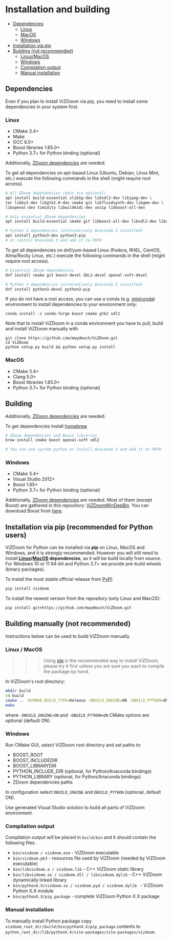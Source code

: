 # Installation and building

* [Dependencies](#deps)
  * [Linux](#linux_deps)
  * [MacOS](#macos_deps)
  * [Windows](#windows_deps)
* [Installation via pip](#pypi)
* [Building (not recommended)](#build)
  * [Linux/MacOS](#linux_macos_build)
  * [Windows](#windows_build)
  * [Compilation output](#output)
  * [Manual installation](#manual-install)


## <a name="deps"></a> Dependencies

Even if you plan to install ViZDoom via pip, you need to install some dependencies in your system first.


### <a name="linux_deps"></a> Linux
* CMake 3.4+
* Make
* GCC 6.0+
* Boost libraries 1.65.0+
* Python 3.7+ for Python binding (optional)

Additionally, [ZDoom dependencies](http://zdoom.org/wiki/Compile_ZDoom_on_Linux) are needed.

To get all dependencies on apt-based Linux (Ubuntu, Debian, Linux Mint, etc.) execute the following commands in the shell (might require root access).
```bash
# All ZDoom dependencies (most are optional)
apt install build-essential zlib1g-dev libsdl2-dev libjpeg-dev \
tar libbz2-dev libgtk2.0-dev cmake git libfluidsynth-dev libgme-dev \
libopenal-dev timidity libwildmidi-dev unzip libboost-all-dev

# Only essential ZDoom dependencies
apt install build-essential cmake git libboost-all-dev libsdl2-dev libopenal-dev

# Python 3 dependencies (alternatively Anaconda 3 installed)
apt install python3-dev python3-pip
# or install Anaconda 3 and add it to PATH
```

To get all dependencies on dnf/yum-based Linux (Fedora, RHEL, CentOS, Alma/Rocky Linux, etc.) execute the following commands in the shell (might require root access).
```bash
# Essential ZDoom dependencies
dnf install cmake git boost-devel SDL2-devel openal-soft-devel

# Python 3 dependencies (alternatively Anaconda 3 installed)
dnf install python3-devel python3-pip
```

If you do not have a root access, you can use a conda (e.g. [miniconda](https://docs.conda.io/en/latest/miniconda.html)) environment to install dependencies to your environment only:
```
conda install -c conda-forge boost cmake gtk2 sdl2
```

Note that to install ViZDoom in a conda environment you have to pull, build and install ViZDoom manually with
```
git clone https://github.com/mwydmuch/ViZDoom.git
cd ViZDoom
python setup.py build && python setup.py install
```


### <a name="macos_deps"></a> MacOS
* CMake 3.4+
* Clang 5.0+
* Boost libraries 1.65.0+
* Python 3.7+ for Python binding (optional)
## <a name="build"></a> Building

Additionally, [ZDoom dependencies](http://zdoom.org/wiki/Compile_ZDoom_on_Mac_OS_X) are needed.

To get dependencies install [homebrew](https://brew.sh/)

```sh
# ZDoom dependencies and Boost libraries
brew install cmake boost openal-soft sdl2

# You can use system python or install Anaconda 3 and add it to PATH
```


### <a name="windows_deps"></a> Windows
* CMake 3.4+
* Visual Studio 2012+
* Boost 1.65+
* Python 3.7+ for Python binding (optional)

Additionally, [ZDoom dependencies](http://zdoom.org/wiki/Compile_ZDoom_on_Windows) are needed.
Most of them (except Boost) are gathered in this repository: [ViZDoomWinDepBin](https://github.com/mwydmuch/ViZDoomWinDepBin).
You can download Boost from [here](https://www.boost.org/users/download).


## <a name="pypi"></a> Installation via pip (recommended for Python users)

ViZDoom for Python can be installed via **pip** on Linux, MacOS and Windows, and it is strongly recommended.
However you will still need to install **[Linux](#linux_deps)/[MacOS](#macos_deps) dependencies**, as it will be build locally from source.
For Windows 10 or 11 64-bit and Python 3.7+ we provide pre-build wheels (binary packages).


To install the most stable official release from [PyPI](https://pypi.python.org/pypi):
```bash
pip install vizdoom
```

To install the newest version from the repository (only Linux and MacOS):
```bash
pip install git+https://github.com/mwydmuch/ViZDoom.git
```


## <a name="build"></a> Building manually (not recommended)

Instructions below can be used to build ViZDoom manually.

### <a name="linux_macos_build"></a> Linux / MacOS

>>> Using [pip](#pypi) is the recommended way to install ViZDoom, please try it first unless you are sure you want to compile the package by hand.

In ViZDoom's root directory:
```bash
mkdir build
cd build
cmake .. -DCMAKE_BUILD_TYPE=Release -DBUILD_ENGINE=ON -DBUILD_PYTHON=ON
make
```

where `-DBUILD_ENGINE=ON` and `-DBUILD_PYTHON=ON` CMake options are optional (default ON).

### <a name="windows_build"></a> Windows

Run CMake GUI, select ViZDoom root directory and set paths to:
* BOOST_ROOT
* BOOST_INCLUDEDIR
* BOOST_LIBRARYDIR
* PYTHON_INCLUDE_DIR (optional, for Python/Anaconda bindings)
* PYTHON_LIBRARY (optional, for Python/Anaconda bindings)
* ZDoom dependencies paths

In configuration select `DBUILD_ENGINE` and `DBUILD_PYTHON` (optional, default ON).

Use generated Visual Studio solution to build all parts of ViZDoom environment.


### <a name="output"></a> Compilation output
Compilation output will be placed in `build/bin` and it should contain the following files.

* `bin/vizdoom / vizdoom.exe` - ViZDoom executable
* `bin/vizdoom.pk3` - resources file used by ViZDoom (needed by ViZDoom executable)
* `bin/libvizdoom.a / vizdoom.lib` - C++ ViZDoom static library
* `bin/libvizdoom.so / vizdoom.dll / libvizdoom.dylib` -  C++ ViZDoom dynamically linked library
* `bin/pythonX.X/vizdoom.so / vizdoom.pyd / vizdoom.dylib ` - ViZDoom Python X.X module
* `bin/pythonX.X/pip_package` - complete ViZDoom Python X.X package


### <a name="manual-install"></a> Manual installation

To manually install Python package copy `vizdoom_root_dir/build/bin/pythonX.X/pip_package` contents to `python_root_dir/lib/pythonX.X/site-packages/site-packages/vizdoom`.
